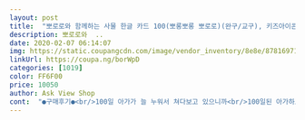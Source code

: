```yaml
---
layout: post 
title:  "뽀로로와 함께하는 사물 한글 카드 100(뽀롱뽀롱 뽀로로)(완구/교구), 키즈아이콘" 
description: 뽀로로와  ..
date: 2020-02-07 06:14:07 
img: https://static.coupangcdn.com/image/vendor_inventory/8e8e/878169718fa62d9ecca73b63198dcdab518a5234de98f6c5918ef89df255.jpg 
linkUrl: https://coupa.ng/borWpD 
categories: [1019] 
color: FF6F00 
price: 10050 
author: Ask View Shop 
cont:  "●구매후기●<br/>100일 아가가 늘 누워서 쳐다보고 있으니까<br/>100일된 아가하고 22개월 아기있는 집에서 구매했어요:)<br/>2017년   9,000원 구입<br/>2018년 10,500원 하네요 ㅜㅜ 1년 안됬는데 애가 카드에 먼가 많이 발라놔서 많이 갖다 버렸어요 카드가 많이 빠졌는데 다시 사야할지 고민이네요 구성은 좋은데 그림이 좀 오래된 그림이 많아서요 가전제품, 가구, 주방기구 같은게좀... <br/> 특히나 휴대폰 전화기가 애매하네요 2008년이면 맞는데 2018년에는 아이러니하네요... <br/> 과일이나 동물은 마음에 들어요<br/>3살 아이 한글공부로 샀는데 7살~11살 조카랑 놀때도 좋았어요 한글면으로 두고 가지! 하고 먼저잡는사람 1점씩 먹는 카드놀이로 재미있게놀았어요<br/>——————————————————————————<br/>• — 로켓배송 상품<br/>• — 박스에 들어있어서 보관이 좋아요<br/>• — 뽀통령은 언제나 최고죠<br/>• — 색깔별 분류<br/>• — 실물 사진<br/>• — 안전한 마감처리<br/>그림이 너무 옛날꺼라는 평이 많이 보여서 구매가 망설여졌는데 저는 몇장만 빼면 괜찮은것같아요.<br/><br/>기분좋게 배송 받았어요:)<br/>끝처리가 둥글둥글 안전하게 되어있어요!<br/>노랑색 음식 24장 (아이스크림,사과,빵,우유,콩,오이.<br/>.<br/>)<br/>누워서 단어카드 같이 보여주려고 구매했어요:)<br/>다른 한글카드 보다 카드가 두꺼워서 좋아요 종이니까 접거나해서 구겨지는건 어쩔수가 없네요 잠시도 가만히 못있고 집중력이 떨어지는 아기인데 카드연속으로 보여주니까 집중에서 잘보네요<br/>단어카드 여러종류 샀는데<br/>동물 카드에는 뱀, 거북이 등 실물사진이라서 징그럽지만 현실적?이라서 더 좋은것 같아요<br/>라운드 처리가 되어있다는데 종이뜯은 자국이 4면에 없는거지 2면에있어요 그래도 곡면에 손에 걸려 다치거나 하지않아요<br/>로켓배송으로 빠르고 꼼꼼한 포장으로 하자 없는 상품<br/>문화센터에서 낱말카드를 넘기면서 보여주니 잠깐이지만 집중해서 보더라구요.<br/> 낱말카드를 넘기면서 보여주면 아기들이 사진찍듯이 머리로 기억을 할수있다고 해서 구입했어요.<br/> 오자마자 뜯어서 10장 정도 보여주니 집중해서 보네요.<br/> 매일 반복하면 학습이 될듯해요.<br/><br/>보라색 뽀로로 캐릭터 10장 (뽀로로,크롱,에디... <br/>)<br/>보라색 카드는 뽀로로 캐릭터 좋아하는 아가들이 좋아하겠어요.<br/> 저는 보라색 10장은 쓸모없는것 같아요.<br/><br/>보여주고 싶은 주제 색깔만 뽑아서 공부하고<br/>분홍색 주변 사물 31장 (시계,침대,접시,수건,블록... <br/>)<br/>뽀로로 낱말카드라서 가방,모자,책... <br/>카드그림이  뽀로로에요.<br/><br/>뽀로로 이름도 다 외웠어요<br/>뽀로로 좋아하는 아이에요 뽀로로 친구들 카드 좋아해요<br/>뽀로로가 있어서 아이들이 더 좋아해요<br/>사진이 실물 사진이라서 더 좋았어요<br/>색깔별로 단어 분류가 되어있어서 좋아요:)<br/>아가도 같이 놀게 없을까 고민하다가<br/>아이들이 뽀로로 카드를 제일 좋아하네요^_ ^<br/>아이들있는 집에 선물로도 추천추천이에요!!!<br/>어린 아이들이 놀아도 안전해요<br/>오렌지 좋아하는 아이 인데 귤은있는데 오렌지가 없어서 아쉬어요<br/>재구매의사 100%인 상품입니다:)!!!<br/>저희 아기는 아직 어려서 유용하게 쓸 듯 합니다<br/>정가 15,000원이네요.<br/> 쿠팡으로 저렴하고 배송도 빠르게 구입해서 좋아요.<br/> 택배 받자마자 열어서 만질때는 냄새가 조금 났어요.<br/> 심하지는 않아서 며칠지나면 빠질듯해요.<br/> 케이스가 2개로 되어있구요.<br/> 카드 크기는 어른손크기정도 되구요.<br/> 종이에 코팅입힌재질? 반질반질해서 약간의 오염은 물티슈로도 해결가능할것같아요.<br/> 종이재질이라서 아기가 잠깐 가지고 놀았는데도 구겨지는건 어쩔수없네요.<br/><br/>정리할때도 색깔별로 분류하니까 정리도 금새해요:)<br/>좀 큰 아이들은 그림 밑에 글자없고, 뒷면에 한글,영어 써있는카드가 있던데 그게 더 좋을것같아요.<br/><br/>초록색 동물 23장 (오리,사자,소,매미,나비,개구리,말... <br/>)<br/>총 100장이에요.<br/><br/>카드 그림이 조금 오래된거 같아요 약간 촌스러운것도 있어요 전화기는 알아볼지 모르겠어요 휴대폰도 구형 바형? 터치폰같이 생겼구요 그래도 무전기폰이 아니라 다행이네요<br/>크기는 조금 더 크면 좋겠지만 다른카드들도 비슷한듯하구요.<br/><br/>큰애랑 늘 같이 놀아주는데,<br/>탈것 카드에 기차그림은 너무 별로에요.<br/> 아기가 기차 좋아하는데 안타깝네요... <br/> 트럭, 소방차는 그림이 비슷해서 아기들은 헷갈리겠어요.<br/> 트럭을 다른색트럭으로 했으면 좋았을듯해요.<br/><br/>트럭, 소방차가 비슷하게 생겼네요 햇갈려 해요<br/>파랑색 탈것 12장 (기차,배,구급차,굴착기,비행기... <br/>)<br/>한글 카드 박스 안에 책꽃이처럼 낱말카드들이 꽃혀있어요:)<br/>" 
---
```

